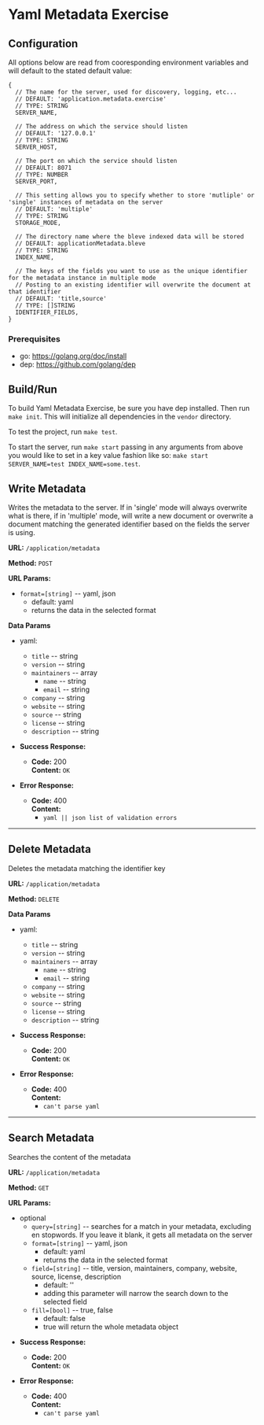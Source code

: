 # Yaml Metadata Exercise

## Configuration

All options below are read from cooresponding environment variables and will default to the stated default value:

```
{
  // The name for the server, used for discovery, logging, etc...
  // DEFAULT: 'application.metadata.exercise'
  // TYPE: STRING
  SERVER_NAME,

  // The address on which the service should listen
  // DEFAULT: '127.0.0.1'
  // TYPE: STRING
  SERVER_HOST,

  // The port on which the service should listen
  // DEFAULT: 8071
  // TYPE: NUMBER
  SERVER_PORT,

  // This setting allows you to specify whether to store 'mutliple' or 'single' instances of metadata on the server
  // DEFAULT: 'multiple'
  // TYPE: STRING
  STORAGE_MODE,

  // The directory name where the bleve indexed data will be stored
  // DEFAULT: applicationMetadata.bleve
  // TYPE: STRING
  INDEX_NAME,

  // The keys of the fields you want to use as the unique identifier for the metadata instance in multiple mode
  // Posting to an existing identifier will overwrite the document at that identifier
  // DEFAULT: 'title,source'
  // TYPE: []STRING
  IDENTIFIER_FIELDS,
}
```

### Prerequisites

- go: https://golang.org/doc/install
- dep: https://github.com/golang/dep

## Build/Run

To build Yaml Metadata Exercise, be sure you have dep installed. Then run `make init`. This will initialize all dependencies in the `vendor` directory.

To test the project, run `make test`.

To start the server, run `make start` passing in any arguments from above you would like to set in a key value fashion
like so: `make start SERVER_NAME=test INDEX_NAME=some.test`.

**Write Metadata**
----
  Writes the metadata to the server. If in 'single' mode will always overwrite what is there, if in 'multiple' mode, will write a new document or overwrite a document matching the generated identifier based on the fields the server is using.

**URL:**
  `/application/metadata`

**Method:**
  `POST`

**URL Params:**

  - `format=[string]` -- yaml, json
    - default: yaml
    - returns the data in the selected format

**Data Params**

- yaml:

  - `title`         -- string
  - `version`       -- string
  - `maintainers`   -- array
    - `name`        -- string
    - `email`       -- string
  - `company`       -- string
  - `website`       -- string
  - `source`        -- string
  - `license`       -- string
  - `description`   -- string

* **Success Response:**

  * **Code:** 200 <br />
    **Content:** `OK`

* **Error Response:**

  * **Code:** 400 <br />
    **Content:**
    - `yaml || json list of validation errors`

---

**Delete Metadata**
----
  Deletes the metadata matching the identifier key

**URL:**
  `/application/metadata`

**Method:**
  `DELETE`

**Data Params**

- yaml:

  - `title`         -- string
  - `version`       -- string
  - `maintainers`   -- array
    - `name`        -- string
    - `email`       -- string
  - `company`       -- string
  - `website`       -- string
  - `source`        -- string
  - `license`       -- string
  - `description`   -- string

* **Success Response:**

  * **Code:** 200 <br />
    **Content:** `OK`

* **Error Response:**

  * **Code:** 400 <br />
    **Content:**
    - `can't parse yaml`
---

**Search Metadata**
----
  Searches the content of the metadata

**URL:**
  `/application/metadata`

**Method:**
  `GET`

**URL Params:**

- optional
  - `query=[string]` -- searches for a match in your metadata, excluding en stopwords. If you leave it blank, it gets all metadata on the server
  - `format=[string]` -- yaml, json
    - default: yaml
    - returns the data in the selected format
  - `field=[string]` -- title, version, maintainers, company, website, source, license, description
    - default: ''
    - adding this parameter will narrow the search down to the selected field
  - `fill=[bool]` -- true, false
    - default: false
    - true will return the whole metadata object

* **Success Response:**

  * **Code:** 200 <br />
    **Content:** `OK`

* **Error Response:**

  * **Code:** 400 <br />
    **Content:**
    - `can't parse yaml`